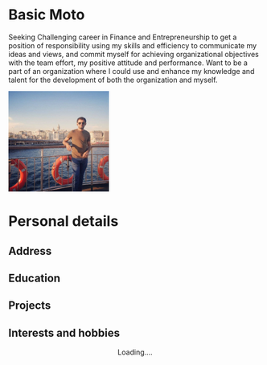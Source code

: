 # Basic Moto
Seeking Challenging career in Finance and Entrepreneurship to get a position of responsibility using my skills and efficiency to communicate my ideas and views, and commit myself for achieving organizational objectives with the team effort, my positive attitude and performance. Want to be a part of an organization where I could use and enhance my knowledge and talent for the development of both the organization and myself.

<img src="Ansar.jpg" width="200">

# Personal details
## Address 
## Education
## Projects 
## Interests and hobbies
<center>Loading....</center>

